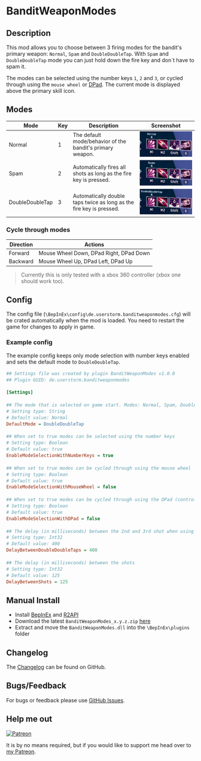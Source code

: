 # BanditWeaponModes

## Description

This mod allows you to choose between 3 firing modes for the bandit's primary weapon: `Normal`, `Spam` and `DoubleDoubleTap`.
With `Spam` and `DoubleDoubleTap` mode you can just hold down the fire key and don´t have to spam it.

The modes can be selected using the number keys `1`, `2` and `3`, or cycled through using the `mouse wheel` or [DPad](https://en.wikipedia.org/wiki/D-pad).
The current mode is displayed above the primary skill icon.

## Modes

| Mode            | Key | Description | Screenshot |
|-----------------|-----|-------------|------------|
| Normal          |  1  | The default mode/behavior of the bandit's primary weapon. | ![normal](https://raw.githubusercontent.com/Vl4dimyr/BanditWeaponModes/master/images/sc_normal.jpg)
| Spam            |  2  | Automatically fires all shots as long as the fire key is pressed. | ![spam](https://raw.githubusercontent.com/Vl4dimyr/BanditWeaponModes/master/images/sc_spam.jpg)
| DoubleDoubleTap |  3  | Automatically double taps twice as long as the fire key is pressed. | ![double_double_tap](https://raw.githubusercontent.com/Vl4dimyr/BanditWeaponModes/master/images/sc_double_double_tap.jpg)

### Cycle through modes

| Direction | Actions                                 |
|-----------|-----------------------------------------|
| Forward   | Mouse Wheel Down, DPad Right, DPad Down |
| Backward  | Mouse Wheel Up, DPad Left, DPad Up      |

> Currently this is only tested with a xbox 360 controller (xbox one should work too).

## Config

The config file (`\BepInEx\config\de.userstorm.banditweaponmodes.cfg`) will be crated automatically when the mod is loaded.
You need to restart the game for changes to apply in game.

### Example config

The example config keeps only mode selection with number keys enabled and sets the default mode to `DoubleDoubleTap`.

```ini
## Settings file was created by plugin BanditWeaponModes v1.0.0
## Plugin GUID: de.userstorm.banditweaponmodes

[Settings]

## The mode that is selected on game start. Modes: Normal, Spam, DoubleDoubleTap
# Setting type: String
# Default value: Normal
DefaultMode = DoubleDoubleTap

## When set to true modes can be selected using the number keys
# Setting type: Boolean
# Default value: true
EnableModeSelectionWithNumberKeys = true

## When set to true modes can be cycled through using the mouse wheel
# Setting type: Boolean
# Default value: true
EnableModeSelectionWithMouseWheel = false

## When set to true modes can be cycled through using the DPad (controller)
# Setting type: Boolean
# Default value: true
EnableModeSelectionWithDPad = false

## The delay (in milliseconds) between the 2nd and 3rd shot when using the DoubleDoubleTap Mode
# Setting type: Int32
# Default value: 400
DelayBetweenDoubleDoubleTaps = 400

## The delay (in milliseconds) between the shots
# Setting type: Int32
# Default value: 125
DelayBetweenShots = 125
```

## Manual Install

- Install [BepInEx](https://thunderstore.io/package/bbepis/BepInExPack/) and [R2API](https://thunderstore.io/package/tristanmcpherson/R2API/)
- Download the latest `BanditWeaponModes_x.y.z.zip` [here](https://thunderstore.io/package/Vl4dimyr/BanditWeaponModes/)
- Extract and move the `BanditWeaponModes.dll` into the `\BepInEx\plugins` folder

## Changelog

The [Changelog](https://github.com/Vl4dimyr/BanditWeaponModes/blob/master/CHANGELOG.md) can be found on GitHub.

## Bugs/Feedback

For bugs or feedback please use [GitHub Issues](https://github.com/Vl4dimyr/BanditWeaponModes/issues).

## Help me out

[![Patreon](https://cdn.iconscout.com/icon/free/png-64/patreon-2752105-2284922.png)](https://www.patreon.com/vl4dimyr)

It is by no means required, but if you would like to support me head over to [my Patreon](https://www.patreon.com/vl4dimyr).
